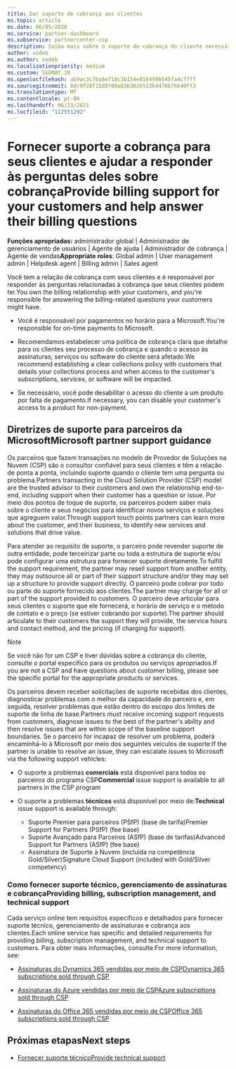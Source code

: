 ```yaml
---
title: Dar suporte de cobrança aos clientes
ms.topic: article
ms.date: 06/05/2020
ms.service: partner-dashboard
ms.subservice: partnercenter-csp
description: Saiba mais sobre o suporte de cobrança do cliente necessário Provedor de Soluções na Nuvem parceiros de programa do CSP (serviço de atendimento ao cliente). Esse suporte inclui a propriedade da relação de cobrança do cliente e a resposta a perguntas de cobrança.
author: sodeb
ms.author: sodeb
ms.localizationpriority: medium
ms.custom: SEOMAY.20
ms.openlocfilehash: ab9ac3c7ba8e718c3b154e81649965457a4cf7ff
ms.sourcegitcommit: 8dc9f28f15d9760a8363826513b4470b76b40ff3
ms.translationtype: MT
ms.contentlocale: pt-BR
ms.lasthandoff: 06/23/2021
ms.locfileid: "112551292"
---
```

# <a name="provide-billing-support-for-your-customers-and-help-answer-their-billing-questions"></a><span data-ttu-id="87049-104">Fornecer suporte a cobrança para seus clientes e ajudar a responder às perguntas deles sobre cobrança</span><span class="sxs-lookup"><span data-stu-id="87049-104">Provide billing support for your customers and help answer their billing questions</span></span>


<span data-ttu-id="87049-105">**Funções apropriadas:** administrador global | Administrador de gerenciamento de usuários | Agente de ajuda | Administrador de cobrança | Agente de vendas</span><span class="sxs-lookup"><span data-stu-id="87049-105">**Appropriate roles**: Global admin | User management admin | Helpdesk agent | Billing admin | Sales agent</span></span>

<span data-ttu-id="87049-106">Você tem a relação de cobrança com seus clientes e é responsável por responder às perguntas relacionadas à cobrança que seus clientes podem ter.</span><span class="sxs-lookup"><span data-stu-id="87049-106">You own the billing relationship with your customers, and you're responsible for answering the billing-related questions your customers might have.</span></span>

- <span data-ttu-id="87049-107">Você é responsável por pagamentos no horário para a Microsoft.</span><span class="sxs-lookup"><span data-stu-id="87049-107">You're responsible for on-time payments to Microsoft.</span></span>

- <span data-ttu-id="87049-108">Recomendamos estabelecer uma política de cobrança clara que detalhe para os clientes seu processo de cobrança e quando o acesso às assinaturas, serviços ou software do cliente será afetado.</span><span class="sxs-lookup"><span data-stu-id="87049-108">We recommend establishing a clear collections policy with customers that details your collections process and when access to the customer's subscriptions, services, or software will be impacted.</span></span>

- <span data-ttu-id="87049-109">Se necessário, você pode desabilitar o acesso do cliente a um produto por falta de pagamento.</span><span class="sxs-lookup"><span data-stu-id="87049-109">If necessary, you can disable your customer's access to a product for non-payment.</span></span>

## <a name="microsoft-partner-support-guidance"></a><span data-ttu-id="87049-110">Diretrizes de suporte para parceiros da Microsoft</span><span class="sxs-lookup"><span data-stu-id="87049-110">Microsoft partner support guidance</span></span>

<span data-ttu-id="87049-111">Os parceiros que fazem transações no modelo de Provedor de Soluções na Nuvem (CSP) são o consultor confiável para seus clientes e têm a relação de ponta a ponta, incluindo suporte quando o cliente tem uma pergunta ou problema.</span><span class="sxs-lookup"><span data-stu-id="87049-111">Partners transacting in the Cloud Solution Provider (CSP) model are the trusted advisor to their customers and own the relationship end-to-end, including support when their customer has a question or issue.</span></span> <span data-ttu-id="87049-112">Por meio dos pontos de toque de suporte, os parceiros podem saber mais sobre o cliente e seus negócios para identificar novos serviços e soluções que agreguem valor.</span><span class="sxs-lookup"><span data-stu-id="87049-112">Through support touch points partners can learn more about the customer, and their business, to identify new services and solutions that drive value.</span></span>

<span data-ttu-id="87049-113">Para atender ao requisito de suporte, o parceiro pode revender suporte de outra entidade, pode terceirizar parte ou toda a estrutura de suporte e/ou pode configurar uma estrutura para fornecer suporte diretamente.</span><span class="sxs-lookup"><span data-stu-id="87049-113">To fulfill the support requirement, the partner may resell support from another entity, they may outsource all or part of their support structure and/or they may set up a structure to provide support directly.</span></span>  <span data-ttu-id="87049-114">O parceiro pode cobrar por todo ou parte do suporte fornecido aos clientes.</span><span class="sxs-lookup"><span data-stu-id="87049-114">The partner may charge for all or part of the support provided to customers.</span></span> <span data-ttu-id="87049-115">O parceiro deve articular para seus clientes o suporte que ele fornecerá, o horário de serviço e o método de contato e o preço (se estiver cobrando por suporte).</span><span class="sxs-lookup"><span data-stu-id="87049-115">The partner should articulate to their customers the support they will provide, the service hours and contact method, and the pricing (if charging for support).</span></span> 

>[!Note]
><span data-ttu-id="87049-116">Se você não for um CSP e tiver dúvidas sobre a cobrança do cliente, consulte o portal específico para os produtos ou serviços apropriados.</span><span class="sxs-lookup"><span data-stu-id="87049-116">If you are not a CSP and have questions about customer billing, please see the specific portal for the appropriate products or services.</span></span>

<span data-ttu-id="87049-117">Os parceiros devem receber solicitações de suporte recebidas dos clientes, diagnosticar problemas com o melhor da capacidade do parceiro e, em seguida, resolver problemas que estão dentro do escopo dos limites de suporte de linha de base.</span><span class="sxs-lookup"><span data-stu-id="87049-117">Partners must receive incoming support requests from customers, diagnose issues to the best of the partner's ability and then resolve issues that are within scope of the baseline support boundaries.</span></span> <span data-ttu-id="87049-118">Se o parceiro for incapaz de resolver um problema, poderá encaminhá-lo à Microsoft por meio dos seguintes veículos de suporte:</span><span class="sxs-lookup"><span data-stu-id="87049-118">If the partner is unable to resolve an issue, they can escalate issues to Microsoft via the following support vehicles:</span></span>

- <span data-ttu-id="87049-119">O suporte a problemas **comerciais** está disponível para todos os parceiros do programa CSP</span><span class="sxs-lookup"><span data-stu-id="87049-119">**Commercial** issue support is available to all partners in the CSP program</span></span>

- <span data-ttu-id="87049-120">O suporte a problemas **técnicos** está disponível por meio de:</span><span class="sxs-lookup"><span data-stu-id="87049-120">**Technical** issue support is available through:</span></span>

  - <span data-ttu-id="87049-121">Suporte Premier para parceiros (PSfP) (base de tarifa)</span><span class="sxs-lookup"><span data-stu-id="87049-121">Premier Support for Partners (PSfP) (fee base)</span></span>
  - <span data-ttu-id="87049-122">Suporte Avançado para Parceiros (ASfP) (base de tarifas)</span><span class="sxs-lookup"><span data-stu-id="87049-122">Advanced Support for Partners (ASfP) (fee base)</span></span>
  - <span data-ttu-id="87049-123">Assinatura de Suporte à Nuvem (incluída na competência Gold/Silver)</span><span class="sxs-lookup"><span data-stu-id="87049-123">Signature Cloud Support (included with Gold/Silver competency)</span></span>

### <a name="providing-billing-subscription-management-and-technical-support"></a><span data-ttu-id="87049-124">Como fornecer suporte técnico, gerenciamento de assinaturas e cobrança</span><span class="sxs-lookup"><span data-stu-id="87049-124">Providing billing, subscription management, and technical support</span></span> 

<span data-ttu-id="87049-125">Cada serviço online tem requisitos específicos e detalhados para fornecer suporte técnico, gerenciamento de assinaturas e cobrança aos clientes.</span><span class="sxs-lookup"><span data-stu-id="87049-125">Each online service has specific and detailed requirements for providing billing, subscription management, and technical support to customers.</span></span> <span data-ttu-id="87049-126">Para obter mais informações, consulte:</span><span class="sxs-lookup"><span data-stu-id="87049-126">For more information, see:</span></span>

- [<span data-ttu-id="87049-127">Assinaturas do Dynamics 365 vendidas por meio de CSP</span><span class="sxs-lookup"><span data-stu-id="87049-127">Dynamics 365 subscriptions sold through CSP</span></span>](https://www.microsoftpartnercommunity.com/t5/CSP/Microsoft-Partner-Support-Guidance/m-p/5262#M30)

- [<span data-ttu-id="87049-128">Assinaturas do Azure vendidas por meio de CSP</span><span class="sxs-lookup"><span data-stu-id="87049-128">Azure subscriptions sold through CSP</span></span>](https://www.microsoftpartnercommunity.com/t5/CSP/Microsoft-Partner-Support-Guidance/m-p/5263#M31)

- [<span data-ttu-id="87049-129">Assinaturas do Office 365 vendidas por meio de CSP</span><span class="sxs-lookup"><span data-stu-id="87049-129">Office 365 subscriptions sold through CSP</span></span>](https://www.microsoftpartnercommunity.com/t5/CSP/Microsoft-Partner-Support-Guidance/m-p/5264#M32)
 
## <a name="next-steps"></a><span data-ttu-id="87049-130">Próximas etapas</span><span class="sxs-lookup"><span data-stu-id="87049-130">Next steps</span></span>

- [<span data-ttu-id="87049-131">Fornecer suporte técnico</span><span class="sxs-lookup"><span data-stu-id="87049-131">Provide technical support</span></span>](provide-technical-support.md)